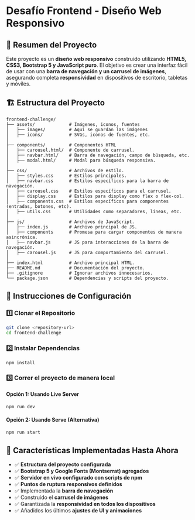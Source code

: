 # Desafío Frontend - Diseño Web Responsivo

## 📌 Resumen del Proyecto
Este proyecto es un **diseño web responsivo** construido utilizando **HTML5, CSS3, Bootstrap 5 y JavaScript puro**. El objetivo es crear una interfaz fácil de usar con una **barra de navegación y un carrusel de imágenes**, asegurando completa **responsividad** en dispositivos de escritorio, tabletas y móviles.

## 🏗️ Estructura del Proyecto
```
frontend-challenge/
├── assets/             # Imágenes, iconos, fuentes
│   ├── images/         # Aquí se guardan las imágenes
│   ├── icons/          # SVGs, iconos de fuentes, etc.
│
├── components/         # Componentes HTML
│   ├── carousel.html/  # Componente de carrusel.
│   ├── navbar.html/    # Barra de navegación, campo de búsqueda, etc.
│   ├── modal.html/     # Modal para búsqueda responsiva.
│
├── css/                # Archivos de estilo.
│   ├── styles.css      # Estilos principales.
│   ├── navbar.css      # Estilos específicos para la barra de navegación.
│   ├── carousel.css    # Estilos específicos para el carrusel.
│   ├── display.css     # Estilos para display como flex o flex-col.
│   ├── components.css  # Estilos específicos para componentes (entradas, botones, etc).
│   ├── utils.css       # Utilidades como separadores, líneas, etc.
│
├── js/                 # Archivos de JavaScript.
│   ├── index.js        # Archivo principal de JS.
│   ├── components      # Promesa para cargar componentes de manera asincrónica.
│   ├── navbar.js       # JS para interacciones de la barra de navegación.
│   ├── carousel.js     # JS para comportamiento del carrusel.
│
├── index.html          # Archivo principal HTML.
├── README.md           # Documentación del proyecto.
├── .gitignore          # Ignorar archivos innecesarios.
└── package.json        # Dependencias y scripts del proyecto.

```

## 🚀 Instrucciones de Configuración
### 1️⃣ Clonar el Repositorio
```sh
git clone <repository-url>
cd frontend-challenge
```

### 2️⃣ Instalar Dependencias
```sh
npm install
```

### 3️⃣ Correr el proyecto de manera local
#### Opción 1: Usando Live Server
```sh
npm run dev
```
#### Opción 2: Usando Serve (Alternativa)
```sh
npm run start
```

## 📌 Características Implementadas Hasta Ahora
- ✅ **Estructura del proyecto configurada**
- ✅ **Bootstrap 5 y Google Fonts (Montserrat) agregados**
- ✅ **Servidor en vivo configurado con scripts de npm**
- ✅ **Puntos de ruptura responsivos definidos**
- ✅ Implementada la **barra de navegación**
- ✅ Construido el **carrusel de imágenes**
- ✅ Garantizada la **responsividad en todos los dispositivos**
- ✅ Añadidos los últimos **ajustes de UI y animaciones**
